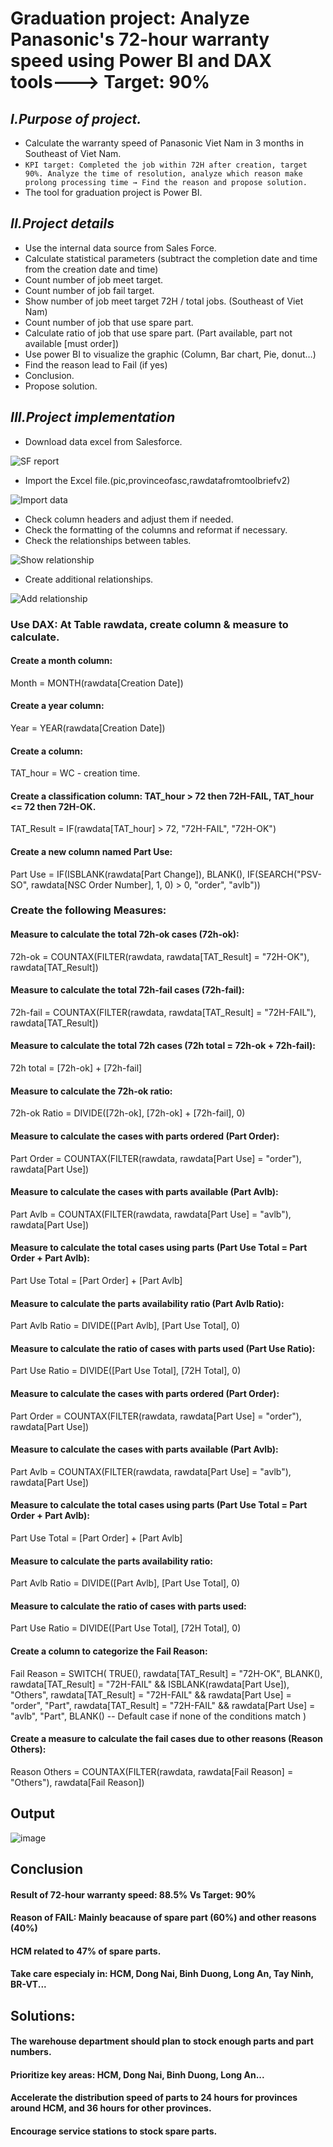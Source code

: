 # Graduation project: Analyze Panasonic's 72-hour warranty speed using Power BI and DAX tools---> Target: 90%
## *I.Purpose of project.*
- Calculate the warranty speed of Panasonic Viet Nam in 3 months in Southeast of Viet Nam.
- `KPI target: Completed the job within 72H after creation, target 90%. Analyze the time of resolution, analyze which reason make prolong processing time → Find the reason and propose solution.`
- The tool for graduation project is Power BI.
## *II.Project details*

- Use the internal data source from Sales Force.
- Calculate statistical parameters (subtract the completion date and time from the creation date and time)
- Count number of job meet target.
- Count number of job fail target.
- Show number of job meet target 72H / total jobs. (Southeast of Viet Nam)
- Count number of job that use spare part.
- Calculate ratio of job that use spare part. (Part available, part not available [must order])
- Use power BI to visualize the graphic (Column, Bar chart, Pie, donut…)
- Find the reason lead to Fail (if yes)
- Conclusion.
- Propose solution.
  
## *III.Project implementation*

- Download data excel from Salesforce.

![SF report](https://github.com/user-attachments/assets/81971f58-4d62-47d4-ba13-504ac92df2b1)

- Import the Excel file.(pic,provinceofasc,rawdatafromtoolbriefv2)

![Import data](https://github.com/user-attachments/assets/c42fb116-8e02-4d5a-bb34-aad74d4a5a21)

- Check column headers and adjust them if needed.
- Check the formatting of the columns and reformat if necessary. 
- Check the relationships between tables. 

![Show relationship](https://github.com/user-attachments/assets/18446141-45fa-4fbe-a5f7-adb9e6899ec5)

- Create additional relationships. 

![Add relationship](https://github.com/user-attachments/assets/b0d6c05a-1027-424a-b1ed-1c7532d0fc9d)

### Use DAX: At Table rawdata, create column & measure to calculate.
#### Create a month column: 
Month = MONTH(rawdata[Creation Date])
#### Create a year column: 
Year = YEAR(rawdata[Creation Date])
#### Create a column: 
TAT_hour = WC - creation time.
#### Create a classification column: TAT_hour > 72 then 72H-FAIL, TAT_hour <= 72 then 72H-OK.
TAT_Result = IF(rawdata[TAT_hour] > 72, "72H-FAIL", "72H-OK")
#### Create a new column named Part Use: 
Part Use = IF(ISBLANK(rawdata[Part Change]), BLANK(), IF(SEARCH("PSV-SO", rawdata[NSC Order Number], 1, 0) > 0, "order", "avlb"))

### Create the following Measures:
#### Measure to calculate the total 72h-ok cases (72h-ok):
72h-ok = COUNTAX(FILTER(rawdata, rawdata[TAT_Result] = "72H-OK"), rawdata[TAT_Result])
#### Measure to calculate the total 72h-fail cases (72h-fail):
72h-fail = COUNTAX(FILTER(rawdata, rawdata[TAT_Result] = "72H-FAIL"), rawdata[TAT_Result])
#### Measure to calculate the total 72h cases (72h total = 72h-ok + 72h-fail):
72h total = [72h-ok] + [72h-fail]
#### Measure to calculate the 72h-ok ratio:
72h-ok Ratio = DIVIDE([72h-ok], [72h-ok] + [72h-fail], 0)
#### Measure to calculate the cases with parts ordered (Part Order):
Part Order = COUNTAX(FILTER(rawdata, rawdata[Part Use] = "order"), rawdata[Part Use])
#### Measure to calculate the cases with parts available (Part Avlb):
Part Avlb = COUNTAX(FILTER(rawdata, rawdata[Part Use] = "avlb"), rawdata[Part Use])
#### Measure to calculate the total cases using parts (Part Use Total = Part Order + Part Avlb):
Part Use Total = [Part Order] + [Part Avlb]
#### Measure to calculate the parts availability ratio (Part Avlb Ratio):
Part Avlb Ratio = DIVIDE([Part Avlb], [Part Use Total], 0)
#### Measure to calculate the ratio of cases with parts used (Part Use Ratio):
Part Use Ratio = DIVIDE([Part Use Total], [72H Total], 0)
#### Measure to calculate the cases with parts ordered (Part Order):
Part Order = COUNTAX(FILTER(rawdata, rawdata[Part Use] = "order"), rawdata[Part Use])
#### Measure to calculate the cases with parts available (Part Avlb):
Part Avlb = COUNTAX(FILTER(rawdata, rawdata[Part Use] = "avlb"), rawdata[Part Use])
#### Measure to calculate the total cases using parts (Part Use Total = Part Order + Part Avlb):
Part Use Total = [Part Order] + [Part Avlb]
#### Measure to calculate the parts availability ratio:
Part Avlb Ratio = DIVIDE([Part Avlb], [Part Use Total], 0)
#### Measure to calculate the ratio of cases with parts used:
Part Use Ratio = DIVIDE([Part Use Total], [72H Total], 0)

#### Create a column to categorize the Fail Reason:
Fail Reason = 
SWITCH(
    TRUE(),
    rawdata[TAT_Result] = "72H-OK", BLANK(),
    rawdata[TAT_Result] = "72H-FAIL" && ISBLANK(rawdata[Part Use]), "Others",
    rawdata[TAT_Result] = "72H-FAIL" && rawdata[Part Use] = "order", "Part",
    rawdata[TAT_Result] = "72H-FAIL" && rawdata[Part Use] = "avlb", "Part",
    BLANK()  -- Default case if none of the conditions match
)
#### Create a measure to calculate the fail cases due to other reasons (Reason Others):
Reason Others = COUNTAX(FILTER(rawdata, rawdata[Fail Reason] = "Others"), rawdata[Fail Reason])

## Output 

![image](https://github.com/user-attachments/assets/fcfced39-3711-4b8a-ae9e-5f66e732633e)

## Conclusion
#### Result of 72-hour warranty speed: 88.5% Vs Target: 90%
#### Reason of FAIL: Mainly beacause of spare part (60%) and other reasons (40%)
#### HCM related to 47% of spare parts.
#### Take care especialy in: HCM, Dong Nai, Binh Duong, Long An, Tay Ninh, BR-VT...

## Solutions:
#### The warehouse department should plan to stock enough parts and part numbers.
#### Prioritize key areas: HCM, Dong Nai, Binh Duong, Long An...
#### Accelerate the distribution speed of parts to 24 hours for provinces around HCM, and 36 hours for other provinces.
#### Encourage service stations to stock spare parts.
